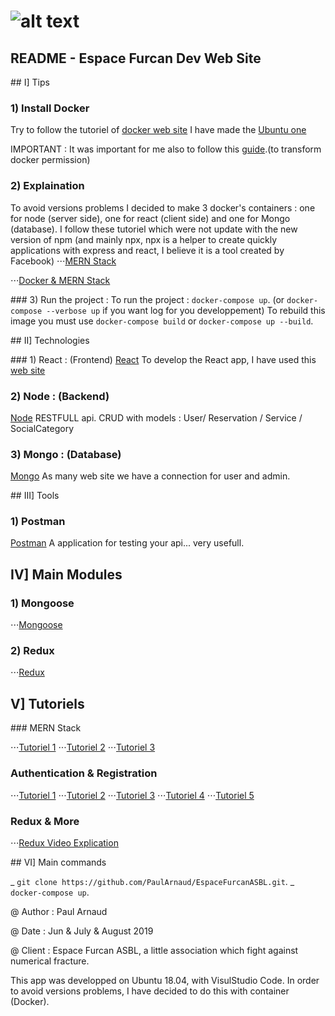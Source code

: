 # ![alt text](http://www.espacefurcan.be/img/logo-footer.png)

## README - Espace Furcan Dev Web Site

## I] Tips

### 1) Install Docker

Try to follow the tutoriel of [docker web site](https://docs.docker.com/install)
I have made the [Ubuntu one](https://docs.docker.com/install/linux/docker-ce/ubuntu/)

IMPORTANT : It was important for me also to follow this [guide](https://docs.docker.com/install/linux/linux-postinstall/).(to transform docker permission)

### 2) Explaination

To avoid versions problems I decided to make 3 docker's containers : one for node (server side), one for react (client side) and one for Mongo (database).
I follow these tutoriel which were not update with the new version of npm (and mainly npx, npx is a helper to create quickly applications with express and react, I believe it is a tool created by Facebook)
⋅⋅⋅[MERN Stack](https://medium.com/free-code-camp/create-a-react-frontend-a-node-express-backend-and-connect-them-together-c5798926047c)

⋅⋅⋅[Docker & MERN Stack](https://www.freecodecamp.org/news/create-a-fullstack-react-express-mongodb-app-using-docker-c3e3e21c4074/)

### 3) Run the project :
To run the project : `docker-compose up`.
(or `docker-compose --verbose up` if you want log for you developpement)
To rebuild this image you must use `docker-compose build` or `docker-compose up --build`.

## II] Technologies

### 1) React : (Frontend)
[React](https://reactjs.org)
To develop the React app, I have used this [web site](https://facebook.github.io/create-react-app/docs/getting-started)

### 2) Node : (Backend)

[Node](https://nodejs.org)
RESTFULL api.
CRUD with models : User/ Reservation / Service / SocialCategory

### 3) Mongo : (Database)

[Mongo](https://www.mongodb.com/)
As many web site we have a connection for user and admin.

## III] Tools

### 1) Postman

[Postman](https://www.getpostman.com/)
A application for testing your api... very usefull.

## IV] Main Modules

### 1) Mongoose

⋅⋅⋅[Mongoose](https://mongoosejs.com)

### 2) Redux

⋅⋅⋅[Redux](https://redux.js.org/)

## V] Tutoriels

### MERN Stack

⋅⋅⋅[Tutoriel 1](https://medium.com/@axel.marciano/votre-premi%C3%A8re-application-en-react-node-express-mongodb-5ab0dc531091)
⋅⋅⋅[Tutoriel 2](https://www.freecodecamp.org/news/create-a-fullstack-react-express-mongodb-app-using-docker-c3e3e21c4074/)
⋅⋅⋅[Tutoriel 3](https://medium.com/free-code-camp/create-a-react-frontend-a-node-express-backend-and-connect-them-together-c5798926047c)

### Authentication & Registration

⋅⋅⋅[Tutoriel 1](https://medium.com/@faizanv/authentication-for-your-react-and-express-application-w-json-web-tokens-923515826e0)
⋅⋅⋅[Tutoriel 2](https://www.youtube.com/watch?v=6FOq4cUdH8k)
⋅⋅⋅[Tutoriel 3](https://blog.bitsrc.io/build-a-login-auth-app-with-mern-stack-part-1-c405048e3669)
⋅⋅⋅[Tutoriel 4](https://blog.bitsrc.io/build-a-login-auth-app-with-mern-stack-part-2-frontend-6eac4e38ee82)
⋅⋅⋅[Tutoriel 5](https://blog.bitsrc.io/build-a-login-auth-app-with-the-mern-stack-part-3-react-components-88190f8db718)

### Redux & More

⋅⋅⋅[Redux Video Explication](https://www.youtube.com/watch?v=93p3LxR9xfM&feature=youtu.be&source=post_page---------------------------)

## VI] Main commands

_ `git clone https://github.com/PaulArnaud/EspaceFurcanASBL.git`.
_ `docker-compose up`.

@ Author : Paul Arnaud

@ Date : Jun & July & August 2019

@ Client : Espace Furcan ASBL, a little association which fight against numerical fracture.

This app was developped on Ubuntu 18.04, with VisulStudio Code.
In order to avoid versions problems, I have decided to do this with container (Docker).
